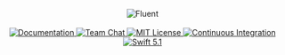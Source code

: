 <p align="center">
    <img src="https://user-images.githubusercontent.com/1342803/58727365-19b1a280-83b2-11e9-8240-601f3e5fa68f.png" alt="Fluent">
    <br>
    <br>
    <a href="https://api.vapor.codes/fluent/master/Fluent/index.html">
        <img src="http://img.shields.io/badge/api-docs-2196f3.svg" alt="Documentation">
    </a>
    <a href="https://discord.gg/vapor">
        <img src="https://img.shields.io/discord/431917998102675485.svg" alt="Team Chat">
    </a>
    <a href="LICENSE">
        <img src="http://img.shields.io/badge/license-MIT-brightgreen.svg" alt="MIT License">
    </a>
    <a href="https://circleci.com/gh/vapor/fluent">
        <img src="https://circleci.com/gh/vapor/fluent.svg?style=shield" alt="Continuous Integration">
    </a>
    <a href="https://swift.org">
        <img src="http://img.shields.io/badge/swift-5.1-brightgreen.svg" alt="Swift 5.1">
    </a>
</p>
